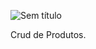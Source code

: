 ![Sem título](https://user-images.githubusercontent.com/60492975/187349375-f8190af8-a196-4872-bb13-acbd86950c06.png)


Crud de Produtos.
